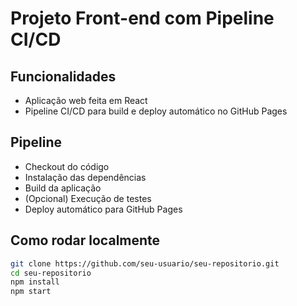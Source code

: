# Projeto Front-end com Pipeline CI/CD

## Funcionalidades
- Aplicação web feita em React
- Pipeline CI/CD para build e deploy automático no GitHub Pages

## Pipeline
- Checkout do código
- Instalação das dependências
- Build da aplicação
- (Opcional) Execução de testes
- Deploy automático para GitHub Pages
  
## Como rodar localmente
```bash
git clone https://github.com/seu-usuario/seu-repositorio.git
cd seu-repositorio
npm install
npm start
